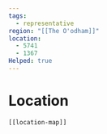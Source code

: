 ```yaml
---
tags:
  - representative
region: "[[The O'odham]]"
location:
  - 5741
  - 1367
Helped: true
---
```

# Location
```meta-bind-embed
[[location-map]]
```

